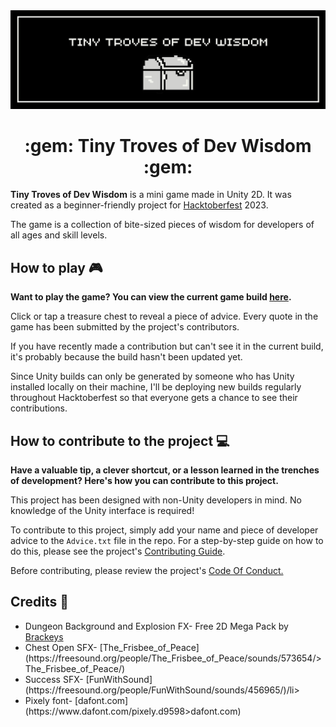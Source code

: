 <img src = "TINY TROVES OF DEV WISDOM-2.jpg" />
<h1 align="center">:gem: Tiny Troves of Dev Wisdom :gem:</h1>
<p>
<b>Tiny Troves of Dev Wisdom</b> is a mini game made in Unity 2D. It was created as a beginner-friendly project for <a href="https://hacktoberfest.com/">Hacktoberfest</a> 2023. 
</p>
<p>
The game is a collection of bite-sized pieces of wisdom for developers of all ages and skill levels.
</p>
<h2>How to play 🎮</h2>
<p><b>Want to play the game? You can view the current game build <a href="https://mystic-mill-games.itch.io/tiny-troves-of-dev-wisdom">here</a>.</b>
<p>Click or tap a treasure chest to reveal a piece of advice. Every quote in the game has been submitted by the project's contributors.</p>
  <p>If you have recently made a contribution but can't see it in the current build, it's probably because the build hasn't been updated yet.</p>
<p>Since Unity builds can only be generated by someone who has Unity installed locally on their machine, I'll be deploying new builds regularly throughout Hacktoberfest so that everyone gets a chance to see their contributions.</p>
<h2>How to contribute to the project 💻</h2>
<p><b>Have a valuable tip, a clever shortcut, or a lesson learned in the trenches of development? Here's how you can contribute to this project.</p></b>
<p>This project has been designed with non-Unity developers in mind. No knowledge of the Unity interface is required!  
</p>
<p>To contribute to this project, simply add your name and piece of developer advice to the <code>Advice.txt</code> file in the repo. For a step-by-step guide on how to do this, please see the project's <a href="/CONTRIBUTING.md">Contributing Guide</a>.</p>
<p>Before contributing, please review the project's <a href="/CODE_OF_CONDUCT.md">Code Of Conduct.</a></p>
<h2>Credits 📜</h2>
<ul>
<li>Dungeon Background and Explosion FX- Free 2D Mega Pack by <a href="https://assetstore.unity.com/packages/2d/free-2d-mega-pack-177430">Brackeys</a></li>
  <li>Chest Open SFX- [The_Frisbee_of_Peace](https://freesound.org/people/The_Frisbee_of_Peace/sounds/573654/>The_Frisbee_of_Peace/)</li>
  <li>Success SFX- [FunWithSound](https://freesound.org/people/FunWithSound/sounds/456965/)/li>
  <li>Pixely font- [dafont.com](https://www.dafont.com/pixely.d9598>dafont.com)</li>
</ul>




